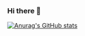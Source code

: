 ### Hi there 👋



[![Anurag's GitHub stats](https://github-readme-stats.vercel.app/api?username=elo1lson)](https://github.com/elo1son/elo1lson)
